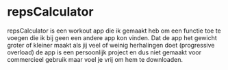 # repsCalculator

repsCalculator is een workout app die ik gemaakt heb om een functie toe te voegen die ik bij geen een andere app kon vinden. Dat de app het gewicht groter of kleiner maakt als jij veel of weinig herhalingen doet (progressive overload)
de app is een persoonlijk project en dus niet gemaakt voor commercieel gebruik maar voel je vrij om hem te downloaden.
